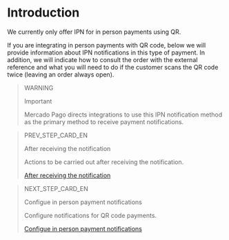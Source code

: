 # Introduction

We currently only offer IPN for in person payments using QR.

If you are integrating in person payments with QR code, below we will provide information about IPN notifications in this type of payment. In addition, we will indicate how to consult the order with the external reference and what you will need to do if the customer scans the QR code twice (leaving an order always open).

> WARNING
>
> Important
>
> Mercado Pago directs integrations to use this IPN notification method as the primary method to receive payment notifications.

> PREV_STEP_CARD_EN
>
> After receiving the notification
>
> Actions to be carried out after receiving the notification.
>
> [After receiving the notification](https://www.mercadopago[FAKER][URL][DOMAIN]/developers/en/guides/notifications/ipn/online-url-after-notification)

> NEXT_STEP_CARD_EN
>
> Configue in person payment notifications
>
> Configure notifications for QR code payments.
>
> [Configue in person payment notifications](https://www.mercadopago[FAKER][URL][DOMAIN]/developers/en/guides/notifications/ipn/inperson-configuration)